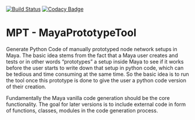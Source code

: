 [![Build Status](https://travis-ci.org/EmreTekinalp/MayaPrototypeTool.svg?branch=master)](https://travis-ci.org/EmreTekinalp/MayaPrototypeTool)
[![Codacy Badge](https://api.codacy.com/project/badge/Coverage/5f37c3276cea44ebafe516c2f6b06688)](https://www.codacy.com/app/EmreTekinalp/MayaPrototypeTool?utm_source=github.com&utm_medium=referral&utm_content=EmreTekinalp/MayaPrototypeTool&utm_campaign=Badge_Coverage)

# MPT - MayaPrototypeTool
Generate Python Code of manually prototyped node network setups in Maya.
The basic idea stems from the fact that a Maya user creates and tests or in other words “prototypes” a setup inside Maya to see if it works before the user starts to write down that setup in python code, which can be tedious and time consuming at the same time. So the basic idea is to run the tool once this prototype is done to give the user a python code version of their creation.

Fundamentally the Maya vanilla code generation should be the core functionality.
The goal for later versions is to include external code in form of functions, classes, modules in the code generation process.